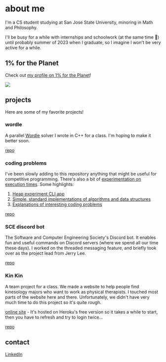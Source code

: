 # about me

I'm a CS student studying at San Jose State University, minoring in Math and Philosophy.

I'll be busy for a while with internships and schoolwork (at the same time 🥲) until probably summer of 2023 when I graduate, so I imagine I won't be very active for a while.

## 1% for the Planet

Check out [my profile on 1% for the Planet](https://directories.onepercentfortheplanet.org/profile/charlotte-zhuang)!

![](https://cdn2.hubspot.net/hubfs/6529561/1ftp_IndividualMember_Horizontal_FullColor-1.png)

## projects

Here are some of my favorite projects!

### wordle

A parallel [Wordle](https://www.nytimes.com/games/wordle/index.html) solver I wrote in C++ for a class. I'm hoping to make it better soon.

[repo](https://github.com/charlotte-zhuang/wordle)

### coding problems

I've been slowly adding to this repository anything that might be useful for competitive programming. There's also a bit of [experimentation on execution times](https://github.com/charlotte-zhuang/coding-problems/tree/main/science). Some highlights:

1. [Heap experiment CLI app](https://github.com/charlotte-zhuang/heap-experiments)
2. [Simple, standard implementations of algorithms and data structures](https://github.com/charlotte-zhuang/coding-problems/tree/main/useful-code)
3. [Explanations of interesting coding problems](https://github.com/charlotte-zhuang/coding-problems/tree/main/explanations)

[repo](https://github.com/charlotte-zhuang/coding-problems)

### SCE discord bot

The Software and Computer Engineering Society's Discord bot. It enables fun and useful commands on Discord servers (where we spend all our time these days). I worked on the threaded messaging feature, and briefly took over as the project lead from Jerry Lee.

[repo](https://github.com/SCE-Development/SCE-discord-bot)

### Kin Kin

A team project for a class. We made a website to help people find kinesology majors who want to work as physical therapists. I touched most parts of the website here and there. Unfortunately, we didn't have very much time to do this project so it's quite rough.

[online site](https://kinkin-cs160.herokuapp.com) - It's hosted on Heroku's free version so it takes a while to start, then you have to refresh and try to login twice…

[repo](https://github.com/CS160-KinKin/KinKin)

## contact

[LinkedIn](https://www.linkedin.com/in/charlotte-zhuang/)
